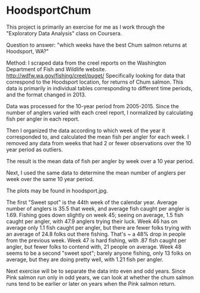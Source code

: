 # HoodsportChum

This project is primarily an exercise for me as I work through the "Exploratory Data Analysis" class on Coursera.

Question to answer: "which weeks have the best Chum salmon returns at Hoodsport, WA?"

Method:
I scraped data from the creel reports on the Washington Department of Fish and Wildlife website. http://wdfw.wa.gov/fishing/creel/puget/
Specifically looking for data that correspond to the Hoodsport location, for returns of Chum salmon.
This data is primarily in individual tables corresponding to different time periods, and the format changed in 2013.

Data was processed for the 10-year period from 2005-2015. Since the number of anglers varied with each creel report, I 
normalized by calculating fish per angler in each report. 

Then I organized the data according to which week of the year it corresponded to, and calculated the mean fish per angler for each week. I removed any data from weeks that had 2 or fewer observations over the 10 year period as outliers.

The result is the mean data of fish per angler by week over a 10 year period.

Next, I used the same data to determine the mean number of anglers per week over the same 10 year period.

The plots may be found in hoodsport.jpg. 


The first "Sweet spot" is the 44th week of the calendar year. Average number of anglers is 35.5 that week, and average fish caught per angler is 1.69.
Fishing goes down slightly on week 45; seeing on average, 1.5 fish caught per angler, with 47.9 anglers trying their luck.
Week 46 has on average only 1.1 fish caught per angler, but there are fewer folks trying with an average of 24.8 folks out there fishing. That's ~ a 48% drop in people from the previous week.
Week 47 is hard fishing, with .87 fish caught per angler, but fewer folks to contend with, 21 people on average.
Week 48 seems to be a second "sweet spot"; barely anyone fishing, only 13 folks on average, but they are doing pretty well, with 1.21 fish per angler.


Next exercise will be to separate the data into even and odd years. Since Pink salmon run only in odd years, we can look at whether
the chum salmon runs tend to be earlier or later on years when the Pink salmon return.


